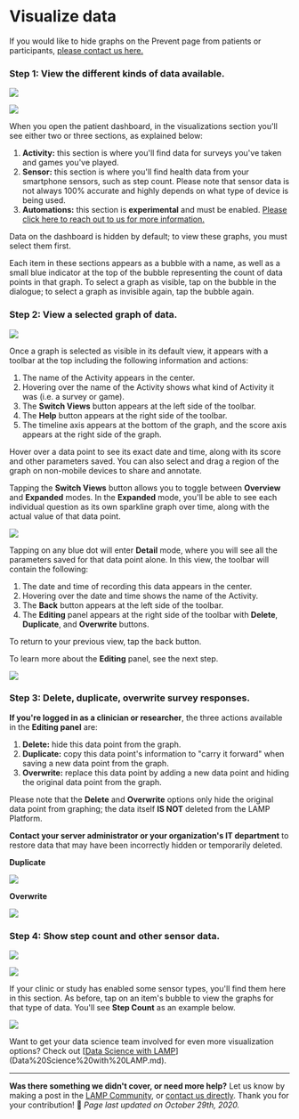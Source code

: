 # Visualize data

If you would like to hide graphs on the Prevent page from patients or participants, [please contact us here.](mailto:team@digitalpsych.org)

### Step 1: View the different kinds of data available.

![](../assets/Screen_Shot_2020-10-02_at_3.01.26_PM.png)

![](../assets/Screen_Shot_2020-10-02_at_3.01.36_PM.png)

When you open the patient dashboard, in the visualizations section you'll see either two or three sections, as explained below:

1. **Activity:** this section is where you'll find data for surveys you've taken and games you've played.
2. **Sensor:** this section is where you'll find health data from your smartphone sensors, such as step count. Please note that sensor data is not always 100% accurate and highly depends on what type of device is being used.
3. **Automations:** this section is **experimental** and must be enabled. [Please click here to reach out to us for more information.](mailto:team@digitalpsych.org)

Data on the dashboard is hidden by default; to view these graphs, you must select them first.

Each item in these sections appears as a bubble with a name, as well as a small blue indicator at the top of the bubble representing the count of data points in that graph. To select a graph as visible, tap on the bubble in the dialogue; to select a graph as invisible again, tap the bubble again.

### Step 2: View a selected graph of data.

![](../assets/Screen_Shot_2020-01-31_at_4.59.00_PM.png)

Once a graph is selected as visible in its default view, it appears with a toolbar at the top including the following information and actions:

1. The name of the Activity appears in the center.
2. Hovering over the name of the Activity shows what kind of Activity it was (i.e. a survey or game).
3. The **Switch Views** button appears at the left side of the toolbar.
4. The **Help** button appears at the right side of the toolbar. 
5. The timeline axis appears at the bottom of the graph, and the score axis appears at the right side of the graph.

Hover over a data point to see its exact date and time, along with its score and other parameters saved. You can also select and drag a region of the graph on non-mobile devices to share and annotate.

Tapping the **Switch Views** button allows you to toggle between **Overview** and **Expanded** modes. In the **Expanded** mode, you'll be able to see each individual question as its own sparkline graph over time, along with the actual value of that data point.

![](../assets/Screen_Shot_2020-01-31_at_5.00.08_PM.png)

Tapping on any blue dot will enter **Detail** mode, where you will see all the parameters saved for that data point alone. In this view, the toolbar will contain the following: 

1. The date and time of recording this data appears in the center.
2. Hovering over the date and time shows the name of the Activity.
3. The **Back** button appears at the left side of the toolbar.
4. The **Editing** panel appears at the right side of the toolbar with **Delete**, **Duplicate**, and **Overwrite** buttons.

To return to your previous view, tap the back button.

To learn more about the **Editing** panel, see the next step.

![](../assets/Screen_Shot_2020-01-31_at_4.59.31_PM.png)

### Step 3: Delete, duplicate, overwrite survey responses.

**If you're logged in as a clinician or researcher**, the three actions available in the **Editing panel** are:

1. **Delete:** hide this data point from the graph.
2. **Duplicate:** copy this data point's information to "carry it forward" when saving a new data point from the graph.
3. **Overwrite:** replace this data point by adding a new data point and hiding the original data point from the graph.

Please note that the **Delete** and **Overwrite** options only hide the original data point from graphing; the data itself **IS NOT** deleted from the LAMP Platform. 

**Contact your server administrator or your organization's IT department** to restore data that may have been incorrectly hidden or temporarily deleted.

**Duplicate**

![](../assets/Screen_Shot_2020-10-02_at_3.04.16_PM.png)

**Overwrite**

![](../assets/Screen_Shot_2020-10-02_at_3.03.50_PM.png)

### Step 4: Show step count and other sensor data.

![](../assets/Screen_Shot_2020-10-02_at_3.01.26_PM.png)

![](../assets/Screen_Shot_2020-10-02_at_3.01.36_PM.png)

If your clinic or study has enabled some sensor types, you'll find them here in this section. As before, tap on an item's bubble to view the graphs for that type of data. You'll see **Step Count** as an example below. 

![](../assets/Screen_Shot_2020-01-31_at_4.57.21_PM.png)

Want to get your data science team involved for even more visualization options? Check out [[Data Science with LAMP](https://www.notion.so/5420896d7b034afa8326f28e6bd24000)](Data%20Science%20with%20LAMP.md).

---

**Was there something we didn't cover, or need more help?**
Let us know by making a post in the [LAMP Community](https://community.lamp.digital/), or [contact us directly](mailto:team@digitalpsych.org). Thank you for your contribution! 🌟
*Page last updated on October 29th, 2020.*